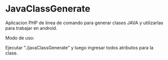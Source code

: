 # JavaClassGenerate

Aplicacion PHP de linea de comando para generar clases JAVA y utilizarlas para trabajar en android.

Modo de uso:

Ejecutar "./javaClassGenerate" y luego ingresar todos atributos para la clase.
